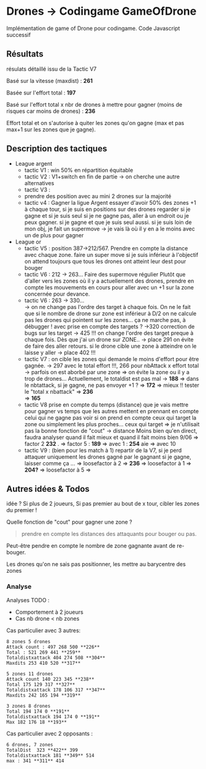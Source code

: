 # Drones -> Codingame GameOfDrone

Implémentation de game of Drone pour codingame. Code Javascript successif

## Résultats 

résulats détaillé issu de la Tactic V7

Basé sur la vitesse (maxdist) : **261**

Basée sur l'effort total : **197**

Basé sur l'effort total x nbr de drones à mettre pour gagner (moins de risques car moins de drones) : **236**

Effort total et on s'autorise à quiter les zones qu'on gagne (max et pas max+1 sur les zones que je gagne).

## Description des tactiques

* League argent
  * tactic V1 : win 50% en répartition équitable
  * tactic V2 : V1+switch en fin de partie -> on cherche une autre alternatives
  * tactic V3 :
  * prendre des position avec au mini 2 drones sur la majorité
  * tactic v4 : Gagner la ligue Argent
    essayer d'avoir 50% des zones +1
    à chaque tour, si je suis en positions sur des drones regarder si je gagne et si je suis seul
    si je ne gagne pas, aller à un endroit ou je peux gagner.
    si je gagne et que je suis seul aussi.
    si je suis loin de mon obj, je fait un 
    supermove -> je vais là où il y en a le moins avec un de plus pour gagner
* League or
  * tactic V5 : position 387->212/567. Prendre en compte la distance avec chaque zone. 
    faire un super move si je suis inférieur à l'objectif 
    on attend toujours que tous les drones ont atteint leur dest pour bouger
  * tactic V6 : 212 -> 263... Faire des supermove régulier
    Plutôt que d'aller vers les zones où il y a actuellement des drones, 
    prendre en compte les mouvements en cours pour aller avec un +1 sur la zone concernée pour devance.
  * tactic V6 : 263 -> 330...  
    -> on ne change pas l'ordre des target à chaque fois. On ne le fait que si le nombre de drone sur zone est inférieur à D/2
    on ne calcule pas les drones qui pointent sur les zones... ça ne marche pas, à débugger !
    avec prise en compte des targets ? ->320
    correction de bugs sur les target -> 425 !!!
    on  change l'ordre des target preque à chaque fois. Dès que j'ai un drone sur ZONE.. 
    ->  place 291
    on évite de faire des aller retours. si le drone cible une zone à atteindre on le laisse y aller
    -> place 402 !!!
  * tactic V7 : 
    on cible les zones qui demande le moins d'effort pour être gagnée.
    -> 297 avec le total effort !!!, 266 pour nbAttack x effort total
    -> parfois on est aborbé par une zone => on évite la zone ou il y a trop de drones...
    Actuellement, le totaldist est pas mal -> **188**
    => dans le nbtattack, si je gagne, ne pas envoyer +1 ? => **172** => mieux !!
    tester le "total x nbattack" => **236**   
    => **165**
  * tactic V8
    prise en compte du temps (distance) que je vais mettre pour gagner vs temps que les autres mettent
    en prennant en compte celui qui ne gagne pas
    voir si on prend en compte ceux qui target la zone ou simplement les plus proches...
    ceux qui target => je n'utilisait pas la bonne fonction de "cout" -> distance 
    Moins bien qu'en direct, faudra analyser quand il fait mieux et quand il fait moins bien
    9/06
    => factor 2 **232** .
    => factor 5 : **189** 
    => avec 1 : **254** aie
    => avec 10
  * tactic V9 : (bien pour les match à 1)
    repartir de la V7, 
    si je perd  attaquer uniquement les drones gagné par le gagnant
    si je gagne, laisser comme ça ...
    => loosefactor à 2 => **236** 
    => loosefactor à 1 => **204?**
    => loosefactor à 5 => 

## Autres idées & Todos

idée ?
Si plus de 2 joueurs, Si pas premier au bout de    x tour, cibler les zones du premier !

Quelle fonction de "cout" pour gagner une zone ?
> prendre en compte les distances des attaquants pour bouger ou pas.

Peut-être pendre en compte le nombre de zone gagnante avant de re-bouger.

Les drones qu'on ne sais pas positionner, les mettre au barycentre des zones

### Analyse

Analyses TODO :

* Comportement à 2 joueurs
* Cas nb drone < nb zones

Cas particulier avec 3 autres:

    8 zones 5 drones
    Attack count : 497 268 500 **226**
    Total : 521 269 441 **259**
    Totaldistxattack 404 274 508 **304**
    Maxdits 253 410 520 **317**

    5 zones 11 drones
    Attack count 140 223 345 **238**
    Total 175 129 317 **327**
    Totaldistxattack 178 106 317 **347**
    Maxdits 242 165 194 **319**

    3 zones 8 drones
    Total 194 174 0 **191**
    Totaldistxattack 194 174 0 **191**
    Max 182 176 18 **193**

Cas particulier avec 2 opposants : 

    6 drones, 7 zones
    TotalDist  323 **422** 399
    Totaldistxattack 181 **349** 514 
    max : 341 **311** 414


